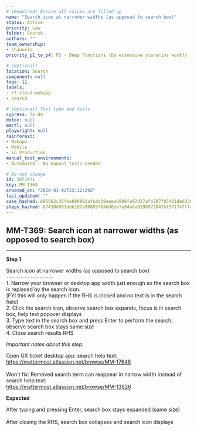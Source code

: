 ```yaml
---
# (Required) Ensure all values are filled up
name: "Search icon at narrower widths (as opposed to search box)"
status: Active
priority: Low
folder: Search
authors: ""
team_ownership: 
- Channels
priority_p1_to_p4: P3 - Deep Functions (Do extensive scenarios work?)

# (Optional)
location: Search
component: null
tags: []
labels: 
- rf-cloud-webapp
- search

# (Optional) Test type and tools
cypress: To Do
detox: null
mmctl: null
playwright: null
rainforest: 
- Webapp
- Mobile
- in Production
manual_test_environments: 
- Automated - No manual tests needed

# Do not change
id: 3877471
key: MM-T369
created_on: "2020-01-02T23:12:29Z"
last_updated: ""
case_hashed: 695562c35fee899891afedd19aeea6996fe07d37afb787f85431de633946d015e8fd3da67ecdfcfea5dbd659baee9ba6
steps_hashed: 67430d681ddb107a90805784dd8defe84a6a9198072047bf571747ff425c8116bd0d8db30d15f28fe9655ce0358fa7dd
---
```


<!-- (Auto-generated) Based on frontmatter's "key" and "name" -->

## MM-T369: Search icon at narrower widths (as opposed to search box)

---

**Step 1**

Search icon at narrower widths (as opposed to search box)\
\--------------------\
1\. Narrow your browser or desktop app width just enough so the search box is replaced by the search icon.\
(FYI this will only happen if the RHS is closed and no text is in the search field)\
2\. Click the search icon, observe search box expands, focus is in search box, help text popover displays\
3\. Type text in the search box and press Enter to perform the search, observe search box stays same size\
4\. Close search results RHS

_Important notes about this step:_

Open UX ticket desktop app: search help text: <https://mattermost.atlassian.net/browse/MM-17648>\
\
Won't fix: Removed search term can reappear in narrow width instead of search help text:\
<https://mattermost.atlassian.net/browse/MM-13626>

**Expected**

After typing and pressing Enter, search box stays expanded (same size)\
\
After closing the RHS, search box collapses and search icon displays
